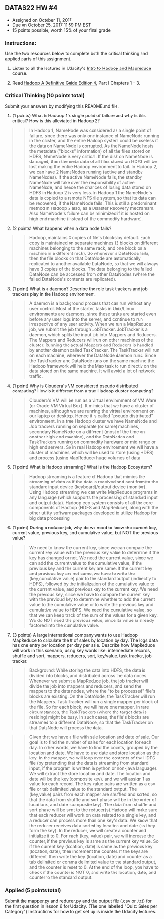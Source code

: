 ## DATA622 HW #4
- Assigned on October 11, 2017
- Due on October 25, 2017 11:59 PM EST
- 15 points possible, worth 15% of your final grade

### Instructions:

Use the two resources below to complete both the critical thinking and applied parts of this assignment.

1. Listen to all the lectures in Udacity's [Intro to Hadoop and Mapreduce](https://www.udacity.com/course/intro-to-hadoop-and-mapreduce--ud617) course.  

2. Read [Hadoop A Definitive Guide Edition 4]( http://javaarm.com/file/apache/Hadoop/books/Hadoop-The.Definitive.Guide_4.edition_a_Tom.White_April-2015.pdf), Part I Chapters 1 - 3.

### Critical Thinking (10 points total)

Submit your answers by modifying this README.md file.

1. (1 points) What is Hadoop 1's single point of failure and why is this critical?  How is this alleviated in Hadoop 2?
>> In Hadoop 1, NameNode was considered as a single point of failure, since there was only one instance of NameNode running in the cluster, and the entire Hadoop system could be useless if the data on NameNode is corrupted. As the NameNode hosts the metadata ("blocks" information) of all the files stored on HDFS, NameNode is very critical. If the disk on NameNode is damaged, then the meta data of all files stored on HDFS will be lost making the entire Hadoop environment to fail.
>> In Hadoop 2, we can have 2 NameNodes running (active and standby NameNodes). If the active NameNode fails, the standby NameNode will take over the responsibility of active NameNode, and hence the chances of losing data stored on HDFS in Hadoop 2 is very less.
>> In Hadoop 1 the NameNode's data is copied to a remote NFS file system, so that its data can be recovered, if the NameNode fails. This is still a predominant method in Hadoop 2 also, as a Disaster Recovery mechanism. Also NameNode's failure can be minimized if it is hosted on high end machine (instead of the commodity hardware).

2. (2 points) What happens when a data node fails?
>> Hadoop, maintains 3 copies of file's blocks by default. Each copy is maintained on separate machines (2 blocks on different machines belonging to the same rack, and one block on a machine in a different rack).
>> So whenever a DataNode fails, then the file blocks on that DataNode are automatically replicated to another available DataNode, so that we will always have 3 copies of the blocks.
>> The data belonging to the failed DataNode can be accessed from other DataNodes (where the failed DataNode's contents are replicated).

3. (1 point) What is a daemon?  Describe the role task trackers and job trackers play in the Hadoop environment.
>> A daemon is a background process that can run without any user control. Most of the started tasks in Unix/Linux environments are daemons, since these tasks are started even before any user logs into the server, and continue to run irrespective of any user activity.
>> When we run a MapReduce job, we submit the job through JobTracker. JobTracker is a daemon, which splits the input job into Mappers and Reducers. The Mappers and Reducers will run on other machines of the cluster. Running the actual Mappers and Reducers is handled by another daemon called TaskTracker. The TaskTracker will run on each machine, wherever the DataNode daemon runs.
>> Since the TaskTracker and DataNode runs on the same machine the Hadoop framework will help the Map task to run directly on the data stored on the same machine. It will avoid a lot of network traffic. 

4. (1 point) Why is Cloudera's VM considered pseudo distributed computing?  How is it different from a true Hadoop cluster computing?
>> Cloudera's VM will be run as a virtual environment of VM Ware (or Oracle VM Virtual Box). It mimics that we have a cluster of machines, although we are running the virtual environment on our laptop or desktop. Hence it is called "pseudo distributed" environment.
>> In a true Hadoop cluster we have NameNode and Job trackers running on separate (or same) machines, secondary NameNode on a different (most of the time on another high end machine), and the DataNodes and TaskTrackers running on commodity hardware or mid range or high end servers.
>> So in real Hadoop environment we will have a cluster of machines, which will be used to store (using HDFS) and process (using MapReduce) huge volumes of data.

5. (1 point) What is Hadoop streaming? What is the Hadoop Ecosystem?
>> Hadoop streaming is a feature of Hadoop that mimics the streaming of data as if the data is received and sent from/to the standard input device (keyboard)/output device (monitor).
>> Using Hadoop streaming we can write MapReduce programs in any language (which supports the processing of standard input and output data). 
>> Hadoop eco system consists of all the core components of Hadoop (HDFS and MapReduce), along with the other utility software packages developed to utilize Hadoop for big data processing. 

6. (1 point) During a reducer job, why do we need to know the current key, current value, previous key, and cumulative value, but NOT the previous value?
>> We need to know the current key, since we can compare the current key value with the previous key value to determine if the key has changed or not.
>> We need the current value, since we can add the current value to the cumulative value, if the previous key and the current key are same. If the current key and previous key are not same, we have to write the (key,cumulative value) pair to the standard output (indirectly to HDFS), followed by the initialization of the cumulative value to the current value, and previous key to the current key.
>> We need the previous key, since we have to compare the current key with the previoud key to determine whether to add the current value to the cumulative value or to write the previous key and cumulative value to HDFS.
>> We need the cumulative value, so that we can keep track of the sum of the values for a given key.
>> We do NOT need the previous value, since its value is already factored into the cumulative value.

7. (3 points) A large international company wants to use Hadoop MapReduce to calculate the # of sales by location by day.  The logs data has one entry per location per day per sale.  Describe how MapReduce will work in this scenario, using key words like: intermediate records, shuffle and sort, mappers, reducers, sort, key/value, task tracker, job tracker.  
>> Background: While storing the data into HDFS, the data is divided into blocks, and distributed across the data nodes. Whenever we submit a MapReduce job, the job tracker will divide the job into mappers and reducers, and send the mappers to the data nodes, where the "to be processed" file's blocks are existing. On the DataNode, the TaskTracker will run the Mappers. 
>> Task Tracker will run a single mapper per block of the file. So for each block, we will have one mapper. In rare circumstances, the TaskTrackers (where the target data is residing) might be busy. In such cases, the file's blocks are streamed to a different DataNode, so that the TaskTracker on that DataNode will process the data.

>> Given that we have a file with sale location and date of sale. Our goal is to find the number of sales for each location for each day. In other words, we have to find the counts, grouped by the location and date.
>> We have to use date and store location as the key. 
>> In the mapper, we will loop over the contents of the HDFS file (by pretending that the data is streaming from standard input, if the program is written in python or non-java language). We will extract the store location and date. The location and date will be the key (composite key), and we will assign 1 as value for each record. The key value pairs are written as a csv file or tab delimited value to the standard output.
>> The (key,value) pairs from each mapper are shuffled and sorted, so that the data from shuffle and sort phase will be in the order of locations, and date (composite key).
>> The data from shuffle and sort phase will be sent to the reducer(s).Hadoop will make sure that each reducer will work on data related to a single key, and a reducer can process more than one key's data. 
>> We know that the reducer receives data sorted by location and date (as they form the key).
>> In the reducer, we will create a counter and initialize it to 0. For each (key, value) pair, we will increase the counter, if the previous key is same as the current key value. So if the current key (location, date) is same as  the previous key (location, date), then increment the counter. If the keys are different, then write the key (location, date) and counter as a tab delimited or comma delimited value to the standard output, and the counter is reset to 0.
>> At the end of the loop, you have to check if the counter is NOT 0, and write the location, date, and counter to the standard output.


### Applied (5 points total)

Submit the mapper.py and reducer.py and the output file (.csv or .txt) for the first question in lesson 6 for Udacity.  (The one labelled "Quiz: Sales per Category")  Instructions for how to get set up is inside the Udacity lectures.  
